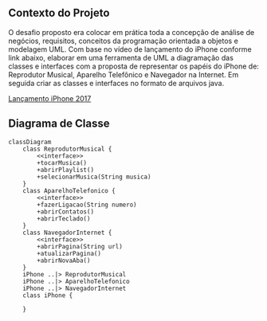 ## Contexto do Projeto

O desafio proposto era colocar em prática toda a concepção de análise de negócios, requisitos, conceitos da programação orientada a objetos e modelagem UML. 
Com base no vídeo de lançamento do iPhone conforme link abaixo, elaborar em uma ferramenta de UML a diagramação das classes e interfaces com a proposta de representar os papéis do iPhone de: Reprodutor Musical, Aparelho Telefônico e Navegador na Internet. 
Em seguida criar as classes e interfaces no formato de arquivos java.

[Lançamento iPhone 2017](https://www.youtube.com/watch?v=9ou608QQRq8)

## Diagrama de Classe

```mermaid
classDiagram
    class ReprodutorMusical {
        <<interface>>
        +tocarMusica()
        +abrirPlaylist()
        +selecionarMusica(String musica)
    }
    class AparelhoTelefonico {
        <<interface>>
        +fazerLigacao(String numero)
        +abrirContatos()
        +abrirTeclado()
    }
    class NavegadorInternet {
        <<interface>>
        +abrirPagina(String url)
        +atualizarPagina()
        +abrirNovaAba()
    }
    iPhone ..|> ReprodutorMusical
    iPhone ..|> AparelhoTelefonico
    iPhone ..|> NavegadorInternet
    class iPhone {
        
    }
```
